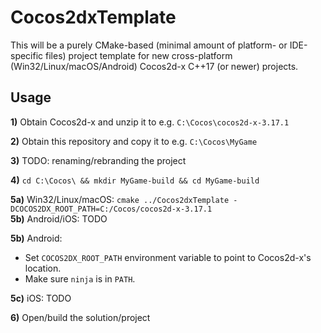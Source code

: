 # Cocos2dxTemplate

This will be a purely CMake-based (minimal amount of platform- or IDE-specific files) project template for new cross-platform (Win32/Linux/macOS/Android) Cocos2d-x C++17 (or newer) projects.

## Usage
**1)** Obtain Cocos2d-x and unzip it to e.g. `C:\Cocos\cocos2d-x-3.17.1`

**2)** Obtain this repository and copy it to e.g. `C:\Cocos\MyGame`

**3)** TODO: renaming/rebranding the project

**4)** `cd C:\Cocos\ && mkdir MyGame-build && cd MyGame-build`

**5a)** Win32/Linux/macOS: `cmake ../Cocos2dxTemplate -DCOCOS2DX_ROOT_PATH=C:/Cocos/cocos2d-x-3.17.1`  
**5b)** Android/iOS: TODO

**5b)** Android:
-  Set `COCOS2DX_ROOT_PATH` environment variable to point to Cocos2d-x's location.
- Make sure `ninja` is in `PATH`.

**5c)** iOS: TODO

**6)** Open/build the solution/project


